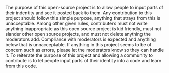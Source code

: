 The purpose of this open-source project is to allow people to input parts of their indentity and see it posted back to them. Any contribution to this project should follow this simple purpose, anything that strays from this is unacceptable. Among other given rules, contributers must not write anything inappropriate as this open source project is kid friendly, must not slander other open source projects, and must not delete anything the moderators add. Compliance with moderators is expected and anything below that is unnacceptable. If anything in this project seems to be of concern such as errors, please let the moderators know so they can handle it. To reiterate the purpose of this project and allowing a community to contribute is to let people input parts of their identity into a code and learn from this code.